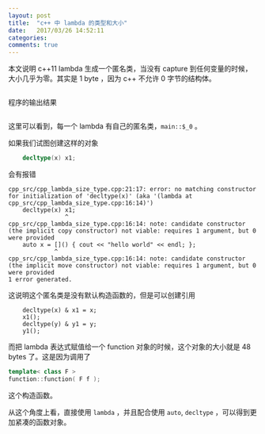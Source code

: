 ```yaml
---
layout: post
title:  "c++ 中 lambda 的类型和大小"
date:   2017/03/26 14:52:11
categories:
comments: true
---
```


本文说明 c++11 lambda 生成一个匿名类，当没有 capture 到任何变量的时候，
大小几乎为零。其实是 1 byte ，因为 c++ 不允许 0 字节的结构体。


```{.cpp include=blog/2017-03-26/cpp_lambda_size_type.cpp}
```

程序的输出结果

```{.text include=blog/2017-03-26/cpp_lambda_size_type.out}
```

这里可以看到，每一个 lambda 有自己的匿名类，`main::$_0` 。

如果我们试图创建这样的对象

```cpp
    decltype(x) x1;
```

会有报错

```
cpp_src/cpp_lambda_size_type.cpp:21:17: error: no matching constructor for initialization of 'decltype(x)' (aka '(lambda at cpp_src/cpp_lambda_size_type.cpp:16:14)')
    decltype(x) x1;
                ^
cpp_src/cpp_lambda_size_type.cpp:16:14: note: candidate constructor (the implicit copy constructor) not viable: requires 1 argument, but 0 were provided
    auto x = []() { cout << "hello world" << endl; };
             ^
cpp_src/cpp_lambda_size_type.cpp:16:14: note: candidate constructor (the implicit move constructor) not viable: requires 1 argument, but 0 were provided
1 error generated.
```

这说明这个匿名类是没有默认构造函数的，但是可以创建引用

```
    decltype(x) & x1 = x;
    x1();
    decltype(y) & y1 = y;
    y1();
```

而把 lambda 表达式赋值给一个 function 对象的时候，这个对象的大小就是 48 bytes 了。这是因为调用了

```cpp
template< class F >
function::function( F f );
```

这个构造函数。

从这个角度上看，直接使用 `lambda` ，并且配合使用 `auto`, `decltype` ，可以得到更加紧凑的函数对象。
